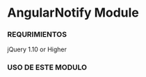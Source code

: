 AngularNotify Module
=====================

### REQURIMIENTOS ###
jQuery 1.10 or Higher

### USO DE ESTE MODULO ###
